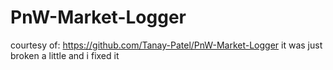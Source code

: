 # PnW-Market-Logger

courtesy of: https://github.com/Tanay-Patel/PnW-Market-Logger it was just broken a little and i fixed it 
